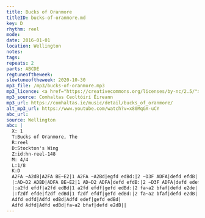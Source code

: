 ```yaml
---
title: Bucks of Oranmore
titleID: bucks-of-oranmore.md
key: D
rhythm: reel
mode:
date: 2016-01-01
location: Wellington
notes:
tags:
repeats: 2
parts: ABCDE
regtuneoftheweek:
slowtuneoftheweek: 2020-10-30
mp3_file: /mp3/bucks-of-oranmore.mp3
mp3_licence: <a href="https://creativecommons.org/licenses/by-nc/2.5/">CC-BY-NC-2.5</a>
mp3_source: Comhaltas Ceoltóirí Éireann
mp3_url: https://comhaltas.ie/music/detail/bucks_of_oranmore/
alt_mp3_url: https://www.youtube.com/watch?v=x80MqGX-uCY
abc_url:
source: Wellington
abc: |
  X: 1
  T:Bucks of Oranmore, The
  R:reel
  D:Stockton's Wing
  Z:id:hn-reel-148
  M: 4/4
  L:1/8
  K:D
  A2FA ~A2dB|A2FA BE~E2|1 A2FA ~A2Bd|egfd edBd:|2 ~D3F ADFA|defd efdB||
  |:AD~D2 ADBD|ADFA BE~E2|1 AD~D2 ADFA|defd efdB:|2 ~D3F ADFA|defd edef||
  |:a2fd efdf|a2fd edBd|1 a2fd efdf|gefd edBd:|2 fa~a2 bfaf|defd e2de||
  |:f2df efde|f2df edBd|1 f2df efdf|gefd edBd:|2 fa~a2 bfaf|defd e2dB||
  Adfd edfd|Adfd edBd|Adfd edef|gefd edBd|
  Adfd Adfd|Adfd edBd|fa~a2 bfaf|defd e2dB||
---
```

